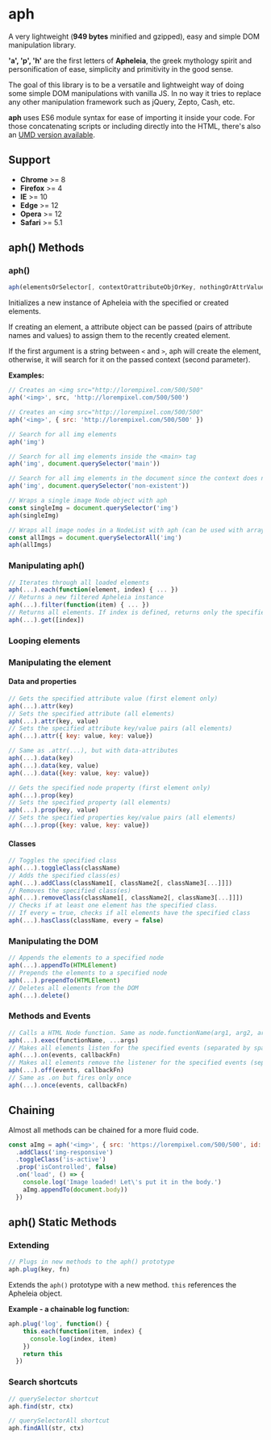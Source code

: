 # aph

A very lightweight (**949 bytes** minified and gzipped), easy and simple DOM manipulation library.

**'a', 'p', 'h'** are the first letters of **Apheleia**, the greek mythology spirit and personification of ease, simplicity and primitivity in the good sense.

The goal of this library is to be a versatile and lightweight way of doing some simple DOM manipulations with vanilla JS. In no way it tries to replace any other manipulation framework such as jQuery, Zepto, Cash, etc.

**aph** uses ES6 module syntax for ease of importing it inside your code. For those concatenating scripts or including directly into the HTML, there's also an [UMD version available](https://github.com/kaisermann/aph/tree/master/dist/aph.js).


## Support
* **Chrome** >= 8
* **Firefox** >= 4
* **IE** >= 10
* **Edge** >= 12
* **Opera** >= 12
* **Safari** >= 5.1

## aph() Methods

### aph()

```javascript
aph(elementsOrSelector[, contextOrattributeObjOrKey, nothingOrAttrValue])
```

Initializes a new instance of Apheleia with the specified or created elements.

If creating an element, a attribute object can be passed (pairs of attribute names and values) to assign them to the recently created element.

If the first argument is a string between `<` and `>`, aph will create the element, otherwise, it will search for it on the passed context (second parameter).

**Examples:**

```javascript
// Creates an <img src="http://lorempixel.com/500/500"
aph('<img>', src, 'http://lorempixel.com/500/500')

// Creates an <img src="http://lorempixel.com/500/500"
aph('<img>', { src: 'http://lorempixel.com/500/500' })

// Search for all img elements
aph('img')

// Search for all img elements inside the <main> tag
aph('img', document.querySelector('main'))

// Search for all img elements in the document since the context does not exist
aph('img', document.querySelector('non-existent'))

// Wraps a single image Node object with aph
const singleImg = document.querySelector('img')
aph(singleImg)

// Wraps all image nodes in a NodeList with aph (can be used with arrays as well)
const allImgs = document.querySelectorAll('img')
aph(allImgs)
```

### Manipulating aph()
```javascript
// Iterates through all loaded elements
aph(...).each(function(element, index) { ... })
// Returns a new filtered Apheleia instance
aph(...).filter(function(item) { ... })
// Returns all elements. If index is defined, returns only the specified item.
aph(...).get([index])
```

### Looping elements

### Manipulating the element

#### Data and properties
```javascript
// Gets the specified attribute value (first element only)
aph(...).attr(key)
// Sets the specified attribute (all elements)
aph(...).attr(key, value)
// Sets the specified attribute key/value pairs (all elements)
aph(...).attr({ key: value, key: value})

// Same as .attr(...), but with data-attributes
aph(...).data(key)
aph(...).data(key, value)
aph(...).data({key: value, key: value})

// Gets the specified node property (first element only)
aph(...).prop(key)
// Sets the specified property (all elements)
aph(...).prop(key, value)
// Sets the specified properties key/value pairs (all elements)
aph(...).prop({key: value, key: value})
```
#### Classes

```javascript
// Toggles the specified class
aph(...).toggleClass(className)
// Adds the specified class(es)
aph(...).addClass(className1[, className2[, className3[...]]])
// Removes the specified class(es)
aph(...).removeClass(className1[, className2[, className3[...]]])
// Checks if at least one element has the specified class.
// If every = true, checks if all elements have the specified class
aph(...).hasClass(className, every = false)
```
### Manipulating the DOM
```javascript
// Appends the elements to a specified node
aph(...).appendTo(HTMLElement)
// Prepends the elements to a specified node
aph(...).prependTo(HTMLElement)
// Deletes all elements from the DOM
aph(...).delete()
```

### Methods and Events
```javascript
// Calls a HTML Node function. Same as node.functionName(arg1, arg2, arg3...)
aph(...).exec(functionName, ...args)
// Makes all elements listen for the specified events (separated by spaces)
aph(...).on(events, callbackFn)
// Makes all elements remove the listener for the specified events (separated by spaces)
aph(...).off(events, callbackFn)
// Same as .on but fires only once
aph(...).once(events, callbackFn)
```

## Chaining
Almost all methods can be chained for a more fluid code.
```javascript
const aImg = aph('<img>', { src: 'https://lorempixel.com/500/500', id: 'test-img' })
  .addClass('img-responsive')
  .toggleClass('is-active')
  .prop('isControlled', false)
  .on('load', () => {
    console.log('Image loaded! Let\'s put it in the body.')
    aImg.appendTo(document.body))
  })
```

## aph() Static Methods

### Extending

```javascript
// Plugs in new methods to the aph() prototype
aph.plug(key, fn)
```

Extends the `aph()` prototype with a new method. `this` references the Apheleia object.

**Example - a chainable log function:**

```javascript
aph.plug('log', function() {
    this.each(function(item, index) {
      console.log(index, item)
    })
    return this
  })
```

### Search shortcuts

```javascript
// querySelector shortcut
aph.find(str, ctx)

// querySelectorAll shortcut
aph.findAll(str, ctx)
```

